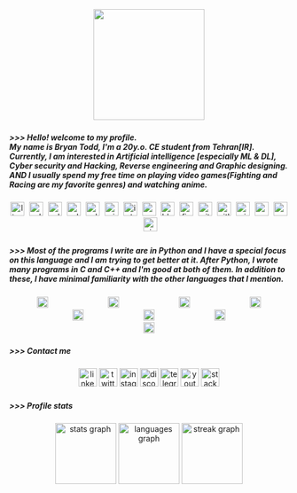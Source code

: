 <div align="center">
  <img height="200" src="https://www.fightersgeneration.com/np5/blaz-cs/sprites/2/hakumen-pose.gif"  />
</div>

###

<h5 align="left">>>> Hello! welcome to my profile.<br>My name is Bryan Todd, I'm a 20y.o. CE student from Tehran[IR].<br>Currently, I am interested in Artificial intelligence [especially ML & DL], Cyber security and Hacking, Reverse engineering and Graphic designing.<br>AND I usually spend my free time on playing video games(Fighting and Racing are my favorite genres) and watching anime.</h5>

###

<div align="center">
  <img src="https://img.shields.io/badge/Linux-FCC624?logo=linux&logoColor=black&style=for-the-badge" height="25" alt="linux logo"  />
  <img width="1" />
  <img src="https://img.shields.io/badge/Adobe After Effects-9999FF?logo=adobeaftereffects&logoColor=black&style=for-the-badge" height="25" alt="adobeaftereffects logo"  />
  <img width="1" />
  <img src="https://img.shields.io/badge/Adobe Illustrator-FF9A00?logo=adobeillustrator&logoColor=black&style=for-the-badge" height="25" alt="adobeillustrator logo"  />
  <img width="1" />
  <img src="https://img.shields.io/badge/Adobe Photoshop-31A8FF?logo=adobephotoshop&logoColor=black&style=for-the-badge" height="25" alt="adobephotoshop logo"  />
  <img width="1" />
  <img src="https://img.shields.io/badge/Adobe Premiere Pro-9999FF?logo=adobepremierepro&logoColor=black&style=for-the-badge" height="25" alt="adobepremierepro logo"  />
  <img width="1" />
  <img src="https://img.shields.io/badge/GIMP-5C5543?logo=gimp&logoColor=white&style=for-the-badge" height="25" alt="gimp logo"  />
  <img width="1" />
  <img src="https://img.shields.io/badge/Inkscape-000000?logo=inkscape&logoColor=white&style=for-the-badge" height="25" alt="inkscape logo"  />
  <img width="1" />
  <img src="https://img.shields.io/badge/Canva-00C4CC?logo=canva&logoColor=black&style=for-the-badge" height="25" alt="canva logo"  />
  <img width="1" />
  <img src="https://img.shields.io/badge/Blender-F5792A?logo=blender&logoColor=black&style=for-the-badge" height="25" alt="blender logo"  />
  <img width="1" />
  <img src="https://img.shields.io/badge/Figma-F24E1E?logo=figma&logoColor=white&style=for-the-badge" height="25" alt="figma logo"  />
  <img width="1" />
  <img src="https://img.shields.io/badge/GitHub-181717?logo=github&logoColor=white&style=for-the-badge" height="25" alt="github logo"  />
  <img width="1" />
  <img src="https://img.shields.io/badge/GitLab-FC6D26?logo=gitlab&logoColor=black&style=for-the-badge" height="25" alt="gitlab logo"  />
  <img width="1" />
  <img src="https://img.shields.io/badge/Vim-019733?logo=vim&logoColor=white&style=for-the-badge" height="25" alt="vim logo"  />
  <img width="1" />
  <img src="https://img.shields.io/badge/Neovim-57A143?logo=neovim&logoColor=black&style=for-the-badge" height="25" alt="neovim logo"  />
  <img width="1" />
  <img src="https://img.shields.io/badge/Visual Studio Code-007ACC?logo=visualstudiocode&logoColor=white&style=for-the-badge" height="25" alt="vscode logo"  />
  <img width="1" />
  <img src="https://img.shields.io/badge/Visual Studio-5C2D91?logo=visualstudio&logoColor=white&style=for-the-badge" height="25" alt="visualstudio logo"  />
</div>

###

<h5 align="left">>>> Most of the programs I write are in Python and I have a special focus on this language and I am trying to get better at it.  After Python, I wrote many programs in C and C++ and I'm good at both of them.  In addition to these, I have minimal familiarity with the other languages ​​that I mention.</h5>

###

<div align="center">
  <img src="https://skillicons.dev/icons?i=py" height="20" alt="python logo"  />
  <img width="100" />
  <img src="https://skillicons.dev/icons?i=c" height="20" alt="c logo"  />
  <img width="100" />
  <img src="https://skillicons.dev/icons?i=cpp" height="20" alt="cplusplus logo"  />
  <img width="100" />
  <img src="https://skillicons.dev/icons?i=cs" height="20" alt="csharp logo"  />
  <img width="100" />
  <img src="https://skillicons.dev/icons?i=java" height="20" alt="java logo"  />
  <img width="100" />
  <img src="https://skillicons.dev/icons?i=js" height="20" alt="javascript logo"  />
  <img width="100" />
  <img src="https://skillicons.dev/icons?i=html" height="20" alt="html5 logo"  />
  <img width="100" />
  <img src="https://skillicons.dev/icons?i=css" height="20" alt="css3 logo"  />
</div>

###

<h5 align="left">>>> Contact me</h5>

###

<div align="center">
  <img src="https://img.shields.io/static/v1?message=LinkedIn&logo=linkedin&label=&color=0077B5&logoColor=white&labelColor=&style=for-the-badge" height="33" alt="linkedin logo"  />
  <img src="https://img.shields.io/static/v1?message=Twitter&logo=twitter&label=&color=1DA1F2&logoColor=white&labelColor=&style=for-the-badge" height="33" alt="twitter logo"  />
  <img src="https://img.shields.io/static/v1?message=Instagram&logo=instagram&label=&color=E4405F&logoColor=white&labelColor=&style=for-the-badge" height="33" alt="instagram logo"  />
  <img src="https://img.shields.io/static/v1?message=Discord&logo=discord&label=&color=7289DA&logoColor=white&labelColor=&style=for-the-badge" height="33" alt="discord logo"  />
  <img src="https://img.shields.io/static/v1?message=Telegram&logo=telegram&label=&color=2CA5E0&logoColor=white&labelColor=&style=for-the-badge" height="33" alt="telegram logo"  />
  <img src="https://img.shields.io/static/v1?message=Youtube&logo=youtube&label=&color=FF0000&logoColor=white&labelColor=&style=for-the-badge" height="33" alt="youtube logo"  />
  <img src="https://img.shields.io/static/v1?message=Stackoverflow&logo=stackoverflow&label=&color=FE7A16&logoColor=white&labelColor=&style=for-the-badge" height="33" alt="stackoverflow logo"  />
</div>

###

<h5 align="left">>>> Profile stats</h5>

###

<div align="center">
  <img src="https://github-readme-stats.vercel.app/api?username=HiTechCyberSnake&hide_title=false&hide_rank=false&show_icons=true&include_all_commits=true&count_private=true&disable_animations=false&theme=gruvbox_light&locale=en&hide_border=false&order=1" height="110" alt="stats graph"  />
  <img src="https://github-readme-stats.vercel.app/api/top-langs?username=HiTechCyberSnake&locale=en&hide_title=false&layout=compact&card_width=320&langs_count=5&theme=gruvbox_light&hide_border=false&order=2" height="110" alt="languages graph"  />
  <img src="https://streak-stats.demolab.com?user=HiTechCyberSnake&locale=en&mode=daily&theme=gruvbox_light&hide_border=false&border_radius=5&order=3" height="110" alt="streak graph"  />
</div>

###
